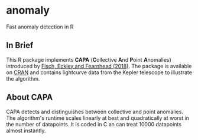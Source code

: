 # anomaly
Fast anomaly detection in R

## In Brief
This R package implements **CAPA** (**C**ollective **A**nd **P**oint **A**nomalies) introduced by [Fisch, Eckley and Fearnhead (2018)](https://arxiv.org/abs/1806.01947). The package is available on [CRAN](https://CRAN.R-project.org/package=anomaly) and contains lightcurve data from the Kepler telescope to illustrate the algorithm.

## About CAPA
CAPA detects and distinguishes between collective and point anomalies. The algorithm's runtime scales linearly at best and quadratically at worst in the number of datapoints. It is coded in C an can treat 10000 datapoints almost instantly.  
